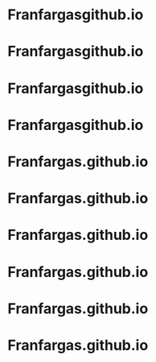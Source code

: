 # Franfargasgithub.io
# Franfargasgithub.io
# Franfargasgithub.io
# Franfargasgithub.io
# Franfargas.github.io
# Franfargas.github.io
# Franfargas.github.io
# Franfargas.github.io
# Franfargas.github.io
# Franfargas.github.io

